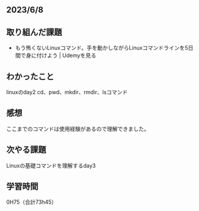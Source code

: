 ## 2023/6/8
## 取り組んだ課題
* もう怖くないLinuxコマンド。手を動かしながらLinuxコマンドラインを5日間で身に付けよう | Udemyを見る

## わかったこと
linuxのday2
cd、pwd、mkdir、rmdir、lsコマンド

## 感想
ここまでのコマンドは使用経験があるので理解できました。

## 次やる課題
Linuxの基礎コマンドを理解するday3

## 学習時間
0H75（合計73h45）
